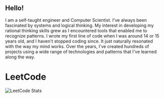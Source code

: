 ## Hello!
I am a self-taught engineer and Computer Scientist. I've always been fascinated by systems and logical thinking. My interest in developing my rational thinking skills grew as I encountered tools that enabled me to recognize patterns. I wrote my first line of code when I was around 14 or 15 years old, and I haven't stopped coding since. It just naturally resonated with the way my mind works.
Over the years, I've created hundreds of projects using a wide range of technologies and patterns that I've learned along the way.

# LeetCode
![LeetCode Stats](https://leetcard.jacoblin.cool/Volentie?theme=unicorn&font=Secular%20One)
